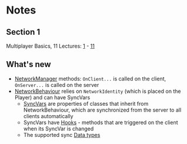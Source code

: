 # Notes
## Section 1
Multiplayer Basics, 11 Lectures: [1](https://www.udemy.com/course/unity-multiplayer/learn/lecture/22899360) - [11](https://www.udemy.com/course/unity-multiplayer/learn/lecture/22899414)

## What's new
- [NetworkManager](https://mirror-networking.gitbook.io/docs/components/network-manager) methods: `OnClient...` is called on the client, `OnServer...` is called on the server
- [NetworkBehaviour](https://mirror-networking.gitbook.io/docs/components/networkbehaviour) relies on `NetworkIdentity` (which is placed on the Player) and can have SyncVars
  - [SyncVars](https://mirror-networking.gitbook.io/docs/guides/synchronization/syncvars) are properties of classes that inherit from NetworkBehaviour, which are synchronized from the server to all clients automatically
  - SyncVars have [Hooks](https://mirror-networking.gitbook.io/docs/guides/synchronization/syncvar-hooks) - methods that are triggered on the client when its SyncVar is changed
  - The supported sync [Data types](https://mirror-networking.gitbook.io/docs/guides/data-types)
